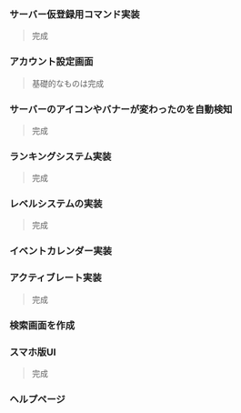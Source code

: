 
### サーバー仮登録用コマンド実装
> 完成

### アカウント設定画面
> 基礎的なものは完成

### サーバーのアイコンやバナーが変わったのを自動検知
> 完成

### ランキングシステム実装
> 完成

### レベルシステムの実装
> 完成

### イベントカレンダー実装

### アクティブレート実装
> 完成

### 検索画面を作成

### スマホ版UI
> 完成

### ヘルプページ
